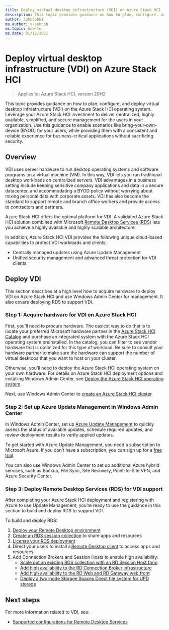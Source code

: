 ```yaml
---
title: Deploy virtual desktop infrastructure (VDI) on Azure Stack HCI
description: This topic provides guidance on how to plan, configure, and deploy virtual desktop infrastructure (VDI) on the Azure Stack HCI operating system.
author: JohnCobb1
ms.author: v-johcob
ms.topic: how-to
ms.date: 01/15/2021
---
```


# Deploy virtual desktop infrastructure (VDI) on Azure Stack HCI

>Applies to: Azure Stack HCI, version 20H2

This topic provides guidance on how to plan, configure, and deploy virtual desktop infrastructure (VDI) on the Azure Stack HCI operating system. Leverage your Azure Stack HCI investment to deliver centralized, highly available, simplified, and secure management for the users in your organization. Use this guidance to enable scenarios like bring-your-own-device (BYOD) for your users, while providing them with a consistent and reliable experience for business-critical applications without sacrificing security.

## Overview
VDI uses server hardware to run desktop operating systems and software programs on a virtual machine (VM). In this way, VDI lets you run traditional desktop workloads on centralized servers. VDI advantages in a business setting include keeping sensitive company applications and data in a secure datacenter, and accommodating a BYOD policy without worrying about mixing personal data with corporate assets. VDI has also become the standard to support remote and branch office workers and provide access to contractors and partners.

Azure Stack HCI offers the optimal platform for VDI. A validated Azure Stack HCI solution combined with Microsoft [Remote Desktop Services (RDS)](/windows-server/remote/remote-desktop-services/welcome-to-rds) lets you achieve a highly available and highly scalable architecture.

In addition, Azure Stack HCI VDI provides the following unique cloud-based capabilities to protect VDI workloads and clients:
- Centrally managed updates using Azure Update Management
- Unified security management and advanced threat protection for VDI clients

## Deploy VDI
This section describes at a high level how to acquire hardware to deploy VDI on Azure Stack HCI and use Windows Admin Center for management. It also covers deploying RDS to support VDI.

### Step 1: Acquire hardware for VDI on Azure Stack HCI
First, you'll need to procure hardware. The easiest way to do that is to locate your preferred Microsoft hardware partner in the [Azure Stack HCI Catalog](https://hcicatalog.azurewebsites.net) and purchase an integrated system with the Azure Stack HCI operating system preinstalled. In the catalog, you can filter to see vendor hardware that is optimized for this type of workload. Be sure to consult your hardware partner to make sure the hardware can support the number of virtual desktops that you want to host on your cluster.

Otherwise, you'll need to deploy the Azure Stack HCI operating system on your own hardware. For details on Azure Stack HCI deployment options and installing Windows Admin Center, see [Deploy the Azure Stack HCI operating system](./operating-system.md).

Next, use Windows Admin Center to [create an Azure Stack HCI cluster](./create-cluster.md).

### Step 2: Set up Azure Update Management in Windows Admin Center
In Windows Admin Center, set up [Azure Update Management](/windows-server/manage/windows-admin-center/azure/azure-update-management) to quickly assess the status of available updates, schedule required updates, and review deployment results to verify applied updates.

To get started with Azure Update Management, you need a subscription to Microsoft Azure. If you don’t have a subscription, you can sign up for a [free trial](https://azure.microsoft.com/free).

You can also use Windows Admin Center to set up additional Azure hybrid services, such as Backup, File Sync, Site Recovery, Point-to-Site VPN, and Azure Security Center.

### Step 3: Deploy Remote Desktop Services (RDS) for VDI support
After completing your Azure Stack HCI deployment and registering with Azure to use Update Management, you’re ready to use the guidance in this section to build and deploy RDS to support VDI.

To build and deploy RDS:
1. [Deploy your Remote Desktop environment](/windows-server/remote/remote-desktop-services/rds-deploy-infrastructure)
1. [Create an RDS session collection](/windows-server/remote/remote-desktop-services/rds-create-collection) to share apps and resources
1. [License your RDS deployment](/windows-server/remote/remote-desktop-services/rds-client-access-license)
1. Direct your users to install a [Remote Desktop client](/windows-server/remote/remote-desktop-services/clients/remote-desktop-clients) to access apps and resources
1. Add Connection Brokers and Session Hosts to enable high availability:
    - [Scale out an existing RDS collection with an RD Session Host farm](/windows-server/remote/remote-desktop-services/rds-scale-rdsh-farm)
    - [Add high availability to the RD Connection Broker infrastructure](/windows-server/remote/remote-desktop-services/rds-connection-broker-cluster)
    - [Add high availability to the RD Web and RD Gateway web front](/windows-server/remote/remote-desktop-services/rds-rdweb-gateway-ha)
    - [Deploy a two-node Storage Spaces Direct file system for UPD storage](/windows-server/remote/remote-desktop-services/rds-storage-spaces-direct-deployment)

## Next steps
For more information related to VDI, see:
- [Supported configurations for Remote Desktop Services](/windows-server/remote/remote-desktop-services/rds-supported-config)
